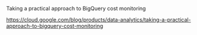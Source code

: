 Taking a practical approach to BigQuery cost monitoring

https://cloud.google.com/blog/products/data-analytics/taking-a-practical-approach-to-bigquery-cost-monitoring